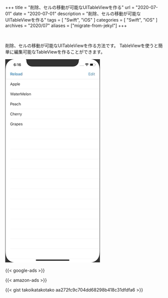 +++
title =  "削除、セルの移動が可能なUITableViewを作る"
url = "2020-07-01"
date = "2020-07-01"
description = "削除、セルの移動が可能なUITableViewを作る"
tags = [
    "Swift",
    "iOS"
]
categories = [
    "Swift",
    "iOS"
]
archives = "2020/07"
aliases = ["migrate-from-jekyl"]
+++

<br>

削除、セルの移動が可能なUITableViewを作る方法です。
TableViewを使うと簡単に編集可能なTableViewを作ることができます。

![EditTableView](1.gif)

<!-- Google Ads -->
{{< google-ads >}}

<!-- Amazon Ads -->
{{< amazon-ads >}}

{{< gist takoikatakotako aa272fc9c704dd68298b418c31dfdfa6 >}}

